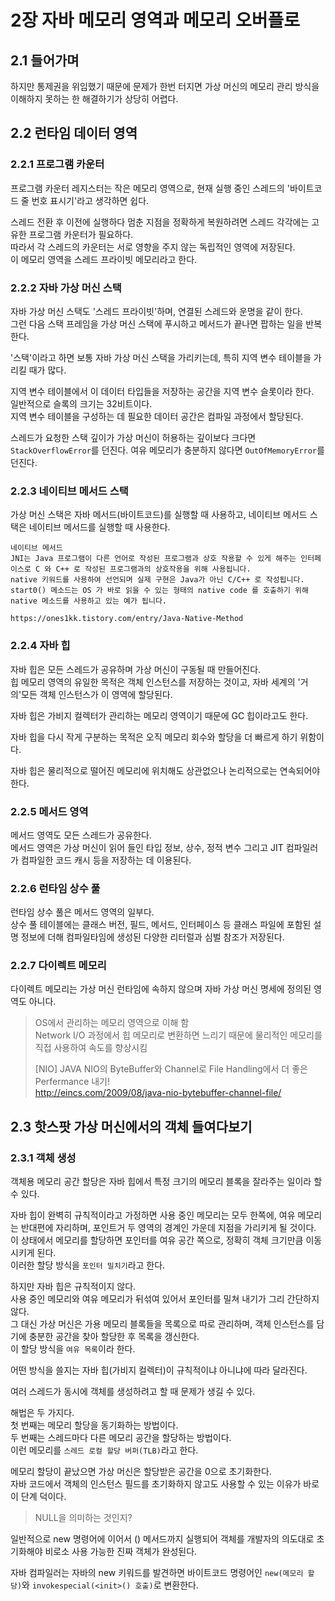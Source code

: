 # 2장 자바 메모리 영역과 메모리 오버플로

## 2.1 들어가며

하지만 통제권을 위임했기 때문에 문제가 한번 터지면 가상 머신의 메모리 관리 방식을 이해하지 못하는 한 해결하기가 상당히 어렵다.  

## 2.2 런타임 데이터 영역

### 2.2.1 프로그램 카운터

프로그램 카운터 레지스터는 작은 메모리 영역으로, 현재 실행 중인 스레드의 '바이트코드 줄 번호 표시기'라고 생각하면 쉽다.  

스레드 전환 후 이전에 실행하다 멈춘 지점을 정확하게 복원하려면 스레드 각각에는 고유한 프로그램 카운터가 필요하다.  
따라서 각 스레드의 카운터는 서로 영향을 주지 않는 독립적인 영역에 저장된다.  
이 메모리 영역을 스레드 프라이빗 메모리라고 한다.  


### 2.2.2 자바 가상 머신 스택

자바 가상 머신 스택도 '스레드 프라이빗'하며, 연결된 스레드와 운명을 같이 한다.  
그런 다음 스택 프레임을 가상 머신 스택에 푸시하고 메서드가 끝나면 팝하는 일을 반복한다.  

'스택'이라고 하면 보통 자바 가상 머신 스택을 가리키는데, 특히 지역 변수 테이블을 가리킬 때가 많다.  

지역 변수 테이블에서 이 데이터 타입들을 저장하는 공간을 지역 변수 슬롯이라 한다.  
일반적으로 슬록의 크기는 32비트이다.  
지역 변수 테이블을 구성하는 데 필요한 데이터 공간은 컴파일 과정에서 할당된다.  

스레드가 요청한 스택 깊이가 가상 머신이 허용하는 깊이보다 크다면 `StackOverflowError`를 던진다.
여유 메모리가 충분하지 않다면 `OutOfMemoryError`를 던진다.


### 2.2.3 네이티브 메서드 스택

가상 머신 스택은 자바 메서드(바이트코드)를 실행할 때 사용하고, 네이티브 메서드 스택은 네이티브 메서드를 실행할 때 사용한다.  

```
네이티브 메서드  
JNI는 Java 프로그램이 다른 언어로 작성된 프로그램과 상호 작용할 수 있게 해주는 인터페이스로 C 와 C++ 로 작성된 프로그램과의 상호작용을 위해 사용됩니다.  
native 키워드를 사용하여 선언되며 실제 구현은 Java가 아닌 C/C++ 로 작성됩니다.  
start0() 메소드는 OS 가 바로 읽을 수 있는 형태의 native code 를 호출하기 위해 native 메소드를 사용하고 있는 예가 됩니다.  

https://ones1kk.tistory.com/entry/Java-Native-Method
```


### 2.2.4 자바 힙

자바 힙은 모든 스레드가 공유하며 가상 머신이 구동될 때 만들어진다.  
힙 메모리 영역의 유일한 목적은 객체 인스턴스를 저장하는 것이고, 자바 세계의 '거의'모든 객체 인스턴스가 이 영역에 할당된다.  

자바 힙은 가비지 컬렉터가 관리하는 메모리 영역이기 때문에 GC 힙이라고도 한다.  

자바 힙을 다시 작게 구분하는 목적은 오직 메모리 회수와 할당을 더 빠르게 하기 위함이다.  

자바 힙은 물리적으로 떨어진 메모리에 위치해도 상관없으나 논리적으로는 연속되어야 한다.  


### 2.2.5 메서드 영역

메서드 영역도 모든 스레드가 공유한다.  
메서드 영역은 가상 머신이 읽어 들인 타입 정보, 상수, 정적 변수 그리고 JIT 컴파일러가 컴파일한 코드 캐시 등을 저장하는 데 이용된다.  


### 2.2.6 런타임 상수 풀

런타임 상수 풀은 메서드 영역의 일부다.  
상수 풀 테이블에는 클래스 버전, 필드, 메서드, 인터페이스 등 클래스 파일에 포함된 설명 정보에 더해 컴파일타임에 생성된 다양한 리터럴과 심벌 참조가 저장된다.  


### 2.2.7 다이렉트 메모리

다이렉트 메모리는 가상 머신 런타임에 속하지 않으며 자바 가상 머신 명세에 정의된 영역도 아니다.  

> OS에서 관리하는 메모리 영역으로 이해 함  
> Network I/O 과정에서 힙 메모리로 변환하면 느리기 때문에 물리적인 메모리를 직접 사용하여 속도를 향상시킴  
> 
> [NIO] JAVA NIO의 ByteBuffer와 Channel로 File Handling에서 더 좋은 Perfermance 내기!  
> http://eincs.com/2009/08/java-nio-bytebuffer-channel-file/  


## 2.3 핫스팟 가상 머신에서의 객체 들여다보기

### 2.3.1 객체 생성

객체용 메모리 공간 할당은 자바 힙에서 특정 크기의 메모리 블록을 잘라주는 일이라 할 수 있다.  

자바 힙이 완벽히 규칙적이라고 가정하면 사용 중인 메모리는 모두 한쪽에, 여유 메모리는 반대편에 자리하며, 포인트거 두 영역의 경계인 가운데 지점을 가리키게 될 것이다.  
이 상태에서 메모리를 할당하면 포인터를 여유 공간 쪽으로, 정확히 객체 크기만큼 이동시키게 된다.  
이러한 할당 방식을 `포인터 밀치기`라고 한다.  

하지만 자바 힙은 규칙적이지 않다.  
사용 중인 메모리와 여유 메모리가 뒤섞여 있어서 포인터를 밀쳐 내기가 그리 간단하지 않다.  
그 대신 가상 머신은 가용 메모리 블록들을 목록으로 따로 관리하며, 객체 인스턴스를 담기에 충분한 공간을 찾아 할당한 후 목록을 갱신한다.  
이 할당 방식을 `여유 목록`이라 한다.  

어떤 방식을 쓸지는 자바 힙(가비지 컬렉터)이 규칙적이냐 아니냐에 따라 달라진다.  

여러 스레드가 동시에 객체를 생성하려고 할 때 문제가 생길 수 있다.  

해법은 두 가지다.  
첫 번째는 메모리 할당을 동기화하는 방법이다.  
두 번째는 스레드마다 다른 메모리 공간을 할당하는 방법이다.  
이런 메모리를 `스레드 로컬 할당 버퍼(TLB)`라고 한다.

메모리 할당이 끝났으면 가상 머신은 할당받은 공간을 0으로 초기화한다.  
자바 코드에서 객체의 인스턴스 필드를 초기화하지 않고도 사용할 수 있는 이유가 바로 이 단계 덕이다.  

> NULL을 의미하는 것인지?

일반적으로 new 명령어에 이어서 <init>() 메서드까지 실행되어 객체를 개발자의 의도대로 초기화해야 비로소 사용 가능한 진짜 객체가 완성된다.  

자바 컴파일러는 자바의 new 키워드를 발견하면 바이트코드 명령어인 `new(메모리 할당)`와 `invokespecial(<init>() 호출)`로 변환한다.  


